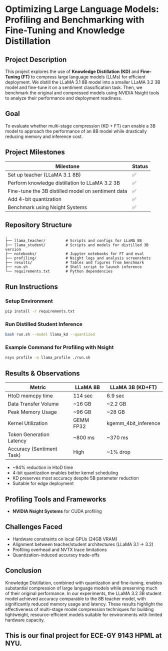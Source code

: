 # Optimizing Large Language Models: Profiling and Benchmarking with Fine-Tuning and Knowledge Distillation

## Project Description
This project explores the use of **Knowledge Distillation (KD)** and **Fine-Tuning (FT)** to compress large language models (LLMs) for efficient deployment. We distill the LLaMA 3.1 8B model into a smaller LLaMA 3.2 3B model and fine-tune it on a sentiment classification task. Then, we benchmark the original and compressed models using NVIDIA Nsight tools to analyze their performance and deployment readiness.

## Goal
To evaluate whether multi-stage compression (KD + FT) can enable a 3B model to approach the performance of an 8B model while drastically reducing memory and inference cost.

## Project Milestones
| Milestone                                         | Status |
|----------------------------------------------------|--------|
| Set up teacher (LLaMA 3.1 8B)                      | ✅     |
| Perform knowledge distillation to LLaMA 3.2 3B     | ✅     |
| Fine-tune the 3B distilled model on sentiment data | ✅     |
| Add 4-bit quantization                             | ✅     |
| Benchmark using Nsight Systems                     | ✅     |   

## Repository Structure
```
.
├── llama_teacher/         # Scripts and configs for LLaMA 8B
├── llama_student/         # Scripts and models for distilled 3B version
├── notebooks/             # Jupyter notebooks for FT and eval
├── profiling/             # Nsight logs and analysis screenshots
├── results/               # Tables and figures from benchmark
├── run.sh                 # Shell script to launch inference
└── requirements.txt       # Python dependencies
```

## Run Instructions

### Setup Environment
```bash
pip install -r requirements.txt
```

### Run Distilled Student Inference
```bash
bash run.sh --model llama_kd --quantized
```

### Example Command for Profiling with Nsight
```bash
nsys profile -o llama_profile ./run.sh
```

## Results & Observations

| Metric                         | LLaMA 8B | LLaMA 3B (KD+FT) |
|-------------------------------|----------|------------------|
| HtoD memcpy time              | 114 sec  | 6.9 sec          |
| Data Transfer Volume          | ~16 GB   | ~2.2 GB          |
| Peak Memory Usage             | ~96 GB   | ~28 GB           |
| Kernel Utilization            | GEMM FP32 | kgemm_4bit_inference |
| Token Generation Latency      | ~800 ms  | ~370 ms          |
| Accuracy (Sentiment Task)     | High     | ~1% drop         |

-  ~94% reduction in HtoD time  
-  4-bit quantization enables better kernel scheduling  
-  KD preserves most accuracy despite 5B parameter reduction  
-  Suitable for edge deployment

##  Profiling Tools and Frameworks

- **NVIDIA Nsight Systems** for CUDA profiling

##  Challenges Faced
- Hardware constraints on local GPUs (24GB VRAM)
- Alignment between teacher/student architectures (LLaMA 3.1 → 3.2)
- Profiling overhead and NVTX trace limitations
- Quantization-induced accuracy trade-offs

##  Conclusion
Knowledge Distillation, combined with quantization and fine-tuning, enables substantial compression of large language models while preserving much of their original performance. In our experiments, the LLaMA 3.2 3B student model achieved accuracy comparable to the 8B teacher model, with significantly reduced memory usage and latency. These results highlight the effectiveness of multi-stage model compression techniques for building lightweight, resource-efficient models suitable for environments with limited hardware capacity.

##  This is our final project for ECE-GY 9143 HPML at NYU. 
